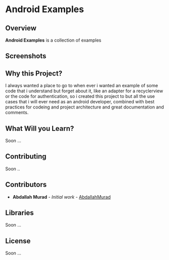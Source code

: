 # Android Examples 

## Overview
**Android Examples** is a collection of examples 

## Screenshots 

## Why this Project?
I always wanted a place to go to when ever i wanted an example of some code that i understand but forget about it, like an adapter for a recyclerview or the code for authentication, so i created this project to but all the use cases that i will ever need as an android developer, combined with best practices for codeing and project architecture and great documentation and comments.

## What Will you Learn?
Soon ...

## Contributing
Soon ..

## Contributors
* **Abdallah Murad** - *Initial work* - [AbdallahMurad](https://github.com/AbdallahMurad)

## Libraries
Soon ...

## License
Soon ...
